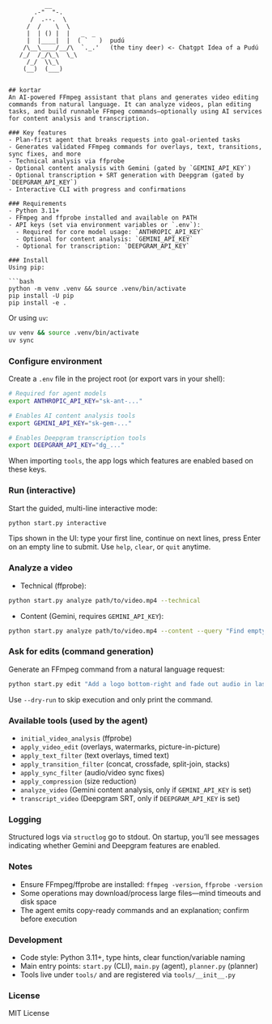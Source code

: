               __
           .-"  "-.
          /  .--.  \
         /  /    \  \
         |  | () |  |   _  _
         |  |____|  |  ( `   )  pudú
        /\__\____/__/\  `._.'   (the tiny deer) <- Chatgpt Idea of a Pudú
       /_/  /_/\_\  \_\
         /_/  \\_\
        (__)  (___)
```

## kortar
An AI-powered FFmpeg assistant that plans and generates video editing commands from natural language. It can analyze videos, plan editing tasks, and build runnable FFmpeg commands—optionally using AI services for content analysis and transcription.

### Key features
- Plan-first agent that breaks requests into goal-oriented tasks
- Generates validated FFmpeg commands for overlays, text, transitions, sync fixes, and more
- Technical analysis via ffprobe
- Optional content analysis with Gemini (gated by `GEMINI_API_KEY`)
- Optional transcription + SRT generation with Deepgram (gated by `DEEPGRAM_API_KEY`)
- Interactive CLI with progress and confirmations

### Requirements
- Python 3.11+
- FFmpeg and ffprobe installed and available on PATH
- API keys (set via environment variables or `.env`):
  - Required for core model usage: `ANTHROPIC_API_KEY`
  - Optional for content analysis: `GEMINI_API_KEY`
  - Optional for transcription: `DEEPGRAM_API_KEY`

### Install
Using pip:

```bash
python -m venv .venv && source .venv/bin/activate
pip install -U pip
pip install -e .
```

Or using `uv`:

```bash
uv venv && source .venv/bin/activate
uv sync
```

### Configure environment
Create a `.env` file in the project root (or export vars in your shell):

```bash
# Required for agent models
export ANTHROPIC_API_KEY="sk-ant-..."

# Enables AI content analysis tools
export GEMINI_API_KEY="sk-gem-..."

# Enables Deepgram transcription tools
export DEEPGRAM_API_KEY="dg_..."
```

When importing `tools`, the app logs which features are enabled based on these keys.

### Run (interactive)
Start the guided, multi-line interactive mode:

```bash
python start.py interactive
```

Tips shown in the UI: type your first line, continue on next lines, press Enter on an empty line to submit. Use `help`, `clear`, or `quit` anytime.

### Analyze a video
- Technical (ffprobe):
```bash
python start.py analyze path/to/video.mp4 --technical
```

- Content (Gemini, requires `GEMINI_API_KEY`):
```bash
python start.py analyze path/to/video.mp4 --content --query "Find empty moments and key highlights"
```

### Ask for edits (command generation)
Generate an FFmpeg command from a natural language request:

```bash
python start.py edit "Add a logo bottom-right and fade out audio in last 2s" --video path/to/video.mp4 --output out.mp4
```

Use `--dry-run` to skip execution and only print the command.

### Available tools (used by the agent)
- `initial_video_analysis` (ffprobe)
- `apply_video_edit` (overlays, watermarks, picture-in-picture)
- `apply_text_filter` (text overlays, timed text)
- `apply_transition_filter` (concat, crossfade, split-join, stacks)
- `apply_sync_filter` (audio/video sync fixes)
- `apply_compression` (size reduction)
- `analyze_video` (Gemini content analysis, only if `GEMINI_API_KEY` is set)
- `transcript_video` (Deepgram SRT, only if `DEEPGRAM_API_KEY` is set)

### Logging
Structured logs via `structlog` go to stdout. On startup, you’ll see messages indicating whether Gemini and Deepgram features are enabled.

### Notes
- Ensure FFmpeg/ffprobe are installed: `ffmpeg -version`, `ffprobe -version`
- Some operations may download/process large files—mind timeouts and disk space
- The agent emits copy-ready commands and an explanation; confirm before execution

### Development
- Code style: Python 3.11+, type hints, clear function/variable naming
- Main entry points: `start.py` (CLI), `main.py` (agent), `planner.py` (planner)
- Tools live under `tools/` and are registered via `tools/__init__.py`

### License
MIT License
